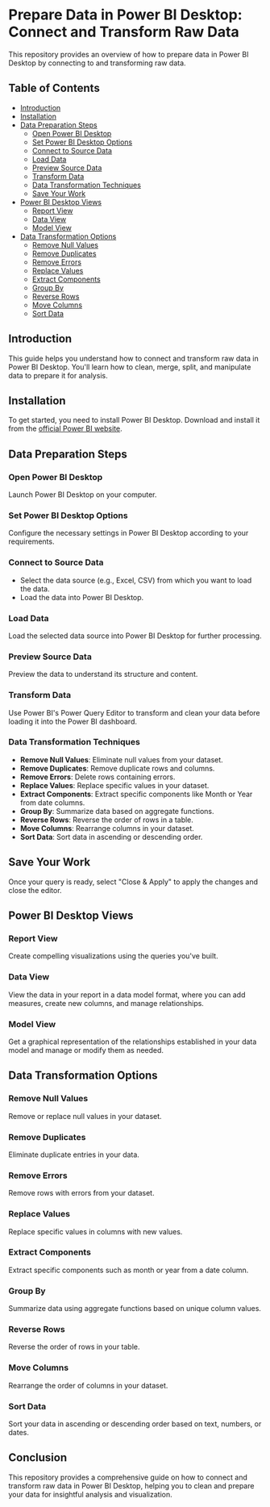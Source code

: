 # Prepare Data in Power BI Desktop: Connect and Transform Raw Data

This repository provides an overview of how to prepare data in Power BI Desktop by connecting to and transforming raw data.

## Table of Contents

- [Introduction](#introduction)
- [Installation](#installation)
- [Data Preparation Steps](#data-preparation-steps)
  - [Open Power BI Desktop](#open-power-bi-desktop)
  - [Set Power BI Desktop Options](#set-power-bi-desktop-options)
  - [Connect to Source Data](#connect-to-source-data)
  - [Load Data](#load-data)
  - [Preview Source Data](#preview-source-data)
  - [Transform Data](#transform-data)
  - [Data Transformation Techniques](#data-transformation-techniques)
  - [Save Your Work](#save-your-work)
- [Power BI Desktop Views](#power-bi-desktop-views)
  - [Report View](#report-view)
  - [Data View](#data-view)
  - [Model View](#model-view)
- [Data Transformation Options](#data-transformation-options)
  - [Remove Null Values](#remove-null-values)
  - [Remove Duplicates](#remove-duplicates)
  - [Remove Errors](#remove-errors)
  - [Replace Values](#replace-values)
  - [Extract Components](#extract-components)
  - [Group By](#group-by)
  - [Reverse Rows](#reverse-rows)
  - [Move Columns](#move-columns)
  - [Sort Data](#sort-data)

## Introduction

This guide helps you understand how to connect and transform raw data in Power BI Desktop. You'll learn how to clean, merge, split, and manipulate data to prepare it for analysis.

## Installation

To get started, you need to install Power BI Desktop. Download and install it from the [official Power BI website](https://powerbi.microsoft.com/desktop/).

## Data Preparation Steps

### Open Power BI Desktop

Launch Power BI Desktop on your computer.

### Set Power BI Desktop Options

Configure the necessary settings in Power BI Desktop according to your requirements.

### Connect to Source Data

- Select the data source (e.g., Excel, CSV) from which you want to load the data.
- Load the data into Power BI Desktop.

### Load Data

Load the selected data source into Power BI Desktop for further processing.

### Preview Source Data

Preview the data to understand its structure and content.

### Transform Data

Use Power BI's Power Query Editor to transform and clean your data before loading it into the Power BI dashboard.

### Data Transformation Techniques

- **Remove Null Values**: Eliminate null values from your dataset.
- **Remove Duplicates**: Remove duplicate rows and columns.
- **Remove Errors**: Delete rows containing errors.
- **Replace Values**: Replace specific values in your dataset.
- **Extract Components**: Extract specific components like Month or Year from date columns.
- **Group By**: Summarize data based on aggregate functions.
- **Reverse Rows**: Reverse the order of rows in a table.
- **Move Columns**: Rearrange columns in your dataset.
- **Sort Data**: Sort data in ascending or descending order.

## Save Your Work

Once your query is ready, select "Close & Apply" to apply the changes and close the editor.

## Power BI Desktop Views

### Report View

Create compelling visualizations using the queries you've built.

### Data View

View the data in your report in a data model format, where you can add measures, create new columns, and manage relationships.

### Model View

Get a graphical representation of the relationships established in your data model and manage or modify them as needed.

## Data Transformation Options

### Remove Null Values

Remove or replace null values in your dataset.

### Remove Duplicates

Eliminate duplicate entries in your data.

### Remove Errors

Remove rows with errors from your dataset.

### Replace Values

Replace specific values in columns with new values.

### Extract Components

Extract specific components such as month or year from a date column.

### Group By

Summarize data using aggregate functions based on unique column values.

### Reverse Rows

Reverse the order of rows in your table.

### Move Columns

Rearrange the order of columns in your dataset.

### Sort Data

Sort your data in ascending or descending order based on text, numbers, or dates.

## Conclusion

This repository provides a comprehensive guide on how to connect and transform raw data in Power BI Desktop, helping you to clean and prepare your data for insightful analysis and visualization.


